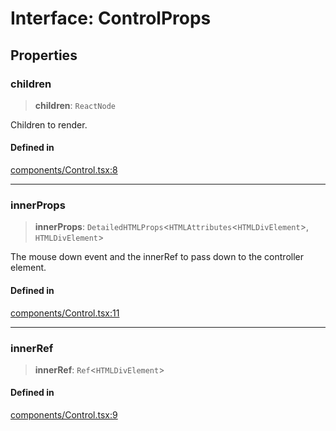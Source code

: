 # Interface: ControlProps

## Properties

### children

> **children**: `ReactNode`

Children to render.

#### Defined in

[components/Control.tsx:8](https://github.com/cluk3/react-select/blob/ed039925bb007c645df3b023879a7c98ae8eeccd/packages/react-select/src/components/Control.tsx#L8)

***

### innerProps

> **innerProps**: `DetailedHTMLProps`\<`HTMLAttributes`\<`HTMLDivElement`\>, `HTMLDivElement`\>

The mouse down event and the innerRef to pass down to the controller element.

#### Defined in

[components/Control.tsx:11](https://github.com/cluk3/react-select/blob/ed039925bb007c645df3b023879a7c98ae8eeccd/packages/react-select/src/components/Control.tsx#L11)

***

### innerRef

> **innerRef**: `Ref`\<`HTMLDivElement`\>

#### Defined in

[components/Control.tsx:9](https://github.com/cluk3/react-select/blob/ed039925bb007c645df3b023879a7c98ae8eeccd/packages/react-select/src/components/Control.tsx#L9)
